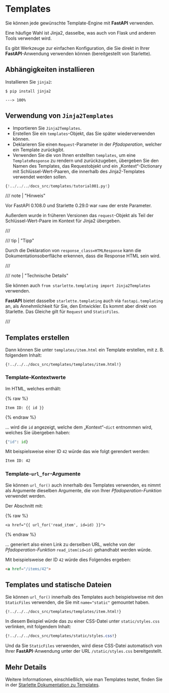 # Templates

Sie können jede gewünschte Template-Engine mit **FastAPI** verwenden.

Eine häufige Wahl ist Jinja2, dasselbe, was auch von Flask und anderen Tools verwendet wird.

Es gibt Werkzeuge zur einfachen Konfiguration, die Sie direkt in Ihrer **FastAPI**-Anwendung verwenden können (bereitgestellt von Starlette).

## Abhängigkeiten installieren

Installieren Sie `jinja2`:

<div class="termy">

```console
$ pip install jinja2

---> 100%
```

</div>

## Verwendung von `Jinja2Templates`

* Importieren Sie `Jinja2Templates`.
* Erstellen Sie ein `templates`-Objekt, das Sie später wiederverwenden können.
* Deklarieren Sie einen `Request`-Parameter in der *Pfadoperation*, welcher ein Template zurückgibt.
* Verwenden Sie die von Ihnen erstellten `templates`, um eine `TemplateResponse` zu rendern und zurückzugeben, übergeben Sie den Namen des Templates, das Requestobjekt und ein „Kontext“-Dictionary mit Schlüssel-Wert-Paaren, die innerhalb des Jinja2-Templates verwendet werden sollen.

```Python hl_lines="4  11  15-18"
{!../../../docs_src/templates/tutorial001.py!}
```

/// note | "Hinweis"

Vor FastAPI 0.108.0 und Starlette 0.29.0 war `name` der erste Parameter.

Außerdem wurde in früheren Versionen das `request`-Objekt als Teil der Schlüssel-Wert-Paare im Kontext für Jinja2 übergeben.

///

/// tip | "Tipp"

Durch die Deklaration von `response_class=HTMLResponse` kann die Dokumentationsoberfläche erkennen, dass die Response HTML sein wird.

///

/// note | "Technische Details"

Sie können auch `from starlette.templating import Jinja2Templates` verwenden.

**FastAPI** bietet dasselbe `starlette.templating` auch via `fastapi.templating` an, als Annehmlichkeit für Sie, den Entwickler. Es kommt aber direkt von Starlette. Das Gleiche gilt für `Request` und `StaticFiles`.

///

## Templates erstellen

Dann können Sie unter `templates/item.html` ein Template erstellen, mit z. B. folgendem Inhalt:

```jinja hl_lines="7"
{!../../../docs_src/templates/templates/item.html!}
```

### Template-Kontextwerte

Im HTML, welches enthält:

{% raw %}

```jinja
Item ID: {{ id }}
```

{% endraw %}

... wird die `id` angezeigt, welche dem „Kontext“-`dict` entnommen wird, welches Sie übergeben haben:

```Python
{"id": id}
```

Mit beispielsweise einer ID `42` würde das wie folgt gerendert werden:

```html
Item ID: 42
```

### Template-`url_for`-Argumente

Sie können `url_for()` auch innerhalb des Templates verwenden, es nimmt als Argumente dieselben Argumente, die von Ihrer *Pfadoperation-Funktion* verwendet werden.

Der Abschnitt mit:

{% raw %}

```jinja
<a href="{{ url_for('read_item', id=id) }}">
```

{% endraw %}

... generiert also einen Link zu derselben URL, welche von der *Pfadoperation-Funktion* `read_item(id=id)` gehandhabt werden würde.

Mit beispielsweise der ID `42` würde dies Folgendes ergeben:

```html
<a href="/items/42">
```

## Templates und statische Dateien

Sie können `url_for()` innerhalb des Templates auch beispielsweise mit den `StaticFiles` verwenden, die Sie mit `name="static"` gemountet haben.

```jinja hl_lines="4"
{!../../../docs_src/templates/templates/item.html!}
```

In diesem Beispiel würde das zu einer CSS-Datei unter `static/styles.css` verlinken, mit folgendem Inhalt:

```CSS hl_lines="4"
{!../../../docs_src/templates/static/styles.css!}
```

Und da Sie `StaticFiles` verwenden, wird diese CSS-Datei automatisch von Ihrer **FastAPI**-Anwendung unter der URL `/static/styles.css` bereitgestellt.

## Mehr Details

Weitere Informationen, einschließlich, wie man Templates testet, finden Sie in der <a href="https://www.starlette.io/templates/" class="external-link" target="_blank">Starlette Dokumentation zu Templates</a>.
